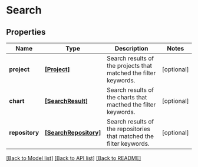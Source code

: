 # Search


## Properties
Name | Type | Description | Notes
------------ | ------------- | ------------- | -------------
**project** | [**[Project]**](Project.md) | Search results of the projects that matched the filter keywords. | [optional] 
**chart** | [**[SearchResult]**](SearchResult.md) | Search results of the charts that macthed the filter keywords. | [optional] 
**repository** | [**[SearchRepository]**](SearchRepository.md) | Search results of the repositories that matched the filter keywords. | [optional] 

[[Back to Model list]](../README.md#documentation-for-models) [[Back to API list]](../README.md#documentation-for-api-endpoints) [[Back to README]](../README.md)



